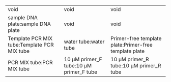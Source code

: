 ||||
|----|----|----|
|void|void|void|
|sample DNA plate:sample DNA plate|void|void|
|Template PCR MIX tube:Template PCR MIX tube|water tube:water tube|Primer-free template plate:Primer-free template plate|
|PCR MIX tube:PCR MIX tube|10 μM primer_F tube:10 μM primer_F tube|10 μM primer_R tube:10 μM primer_R tube|
